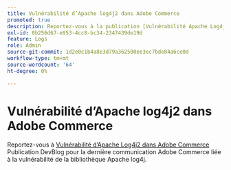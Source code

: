 ```yaml
---
title: Vulnérabilité d’Apache log4j2 dans Adobe Commerce
promoted: true
description: Reportez-vous à la publication [Vulnérabilité Apache Log4j2 dans Adobe Commerce](https://community.magento.com/t5/Magento-DevBlog/Apache-Log4j2-Vulnerability-in-Adobe-Commerce/ba-p/488683) DevBlog pour connaître la dernière communication Adobe Commerce relative à la vulnérabilité de la bibliothèque Apache log4j.
exl-id: 0b256d67-e953-4cc8-bc34-2347439de19d
feature: Logs
role: Admin
source-git-commit: 1d2e0c1b4a8e3d79a362500ee3ec7bde84a6ce0d
workflow-type: tm+mt
source-wordcount: '64'
ht-degree: 0%

---
```


# Vulnérabilité d’Apache log4j2 dans Adobe Commerce

Reportez-vous à [Vulnérabilité d’Apache Log4j2 dans Adobe Commerce](https://community.magento.com/t5/Magento-DevBlog/Apache-Log4j2-Vulnerability-in-Adobe-Commerce/ba-p/488683) Publication DevBlog pour la dernière communication Adobe Commerce liée à la vulnérabilité de la bibliothèque Apache log4j.
